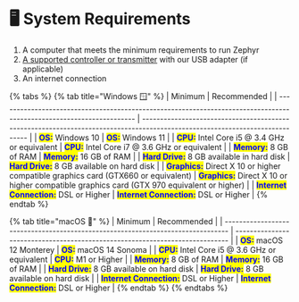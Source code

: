 # 🖥️ System Requirements

1. A computer that meets the minimum requirements to run Zephyr
2. [A supported controller or transmitter](supported-controllers.md) with our USB adapter (if applicable)
3. An internet connection

{% tabs %}
{% tab title="Windows 🪟" %}
| Minimum                                                                                                              | Recommended                                                                                                                  |
| -------------------------------------------------------------------------------------------------------------------- | ---------------------------------------------------------------------------------------------------------------------------- |
| <mark style="color:blue;">**OS:**</mark>  Windows 10                                                                 | <mark style="color:blue;">**OS:**</mark> Windows 11                                                                          |
| <mark style="color:blue;">**CPU:**</mark> Intel Core i5 @ 3.4 GHz or equivalent                                      | <mark style="color:blue;">**CPU:**</mark> Intel Core i7 @ 3.6 GHz or equivalent                                              |
| <mark style="color:blue;">**Memory:**</mark> 8 GB of RAM                                                             | <mark style="color:blue;">**Memory:**</mark> 16 GB of RAM                                                                    |
| <mark style="color:blue;">**Hard Drive:**</mark> 8 GB available in hard disk                                         | <mark style="color:blue;">**Hard Drive:**</mark> 8 GB available on hard disk                                                 |
| <mark style="color:blue;">**Graphics:**</mark> Direct X 10 or higher compatible graphics card (GTX660 or equivalent) | <mark style="color:blue;">**Graphics:**</mark> Direct X 10 or higher compatible graphics card (GTX 970 equivalent or higher) |
| <mark style="color:blue;">**Internet Connection:**</mark> DSL or Higher                                              | <mark style="color:blue;">**Internet Connection:**</mark> DSL or Higher                                                      |
{% endtab %}

{% tab title="macOS 🍎" %}
| Minimum                                                                         | Recommended                                                                  |
| ------------------------------------------------------------------------------- | ---------------------------------------------------------------------------- |
| <mark style="color:blue;">**OS:**</mark> macOS 12 Monterey                      | <mark style="color:blue;">**OS:**</mark> macOS 14 Sonoma                     |
| <mark style="color:blue;">**CPU:**</mark> Intel Core i5 @ 3.6 GHz or equivalent | <mark style="color:blue;">**CPU:**</mark> M1 or Higher                       |
| <mark style="color:blue;">**Memory:**</mark> 8 GB of RAM                        | <mark style="color:blue;">**Memory:**</mark> 16 GB of RAM                    |
| <mark style="color:blue;">**Hard Drive:**</mark> 8 GB available on hard disk    | <mark style="color:blue;">**Hard Drive:**</mark> 8 GB available on hard disk |
| <mark style="color:blue;">**Internet Connection:**</mark> DSL or Higher         | <mark style="color:blue;">**Internet Connection:**</mark> DSL or Higher      |
{% endtab %}
{% endtabs %}
